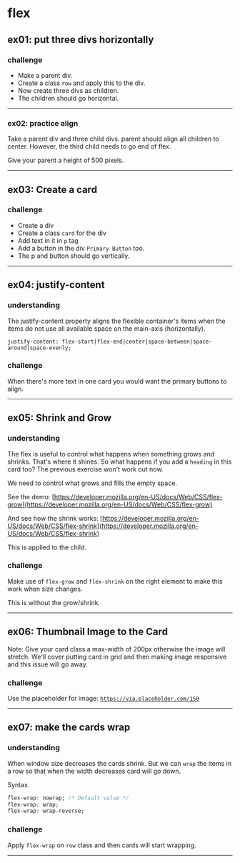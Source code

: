 # flex

## ex01: put three divs horizontally

### challenge

- Make a parent div.
- Create a class `row` and apply this to the div.
- Now create three divs as children.
- The children should go horizontal.


---


### ex02: practice align

Take a parent div and three child divs. parent should align all children to center. However, the third child needs to go end of flex.

Give your parent a height of 500 pixels.

---

## ex03: Create a card

### challenge

- Create a div
- Create a class `card` for the div
- Add text in it in `p` tag
- Add a button in the div `Primary Button` too.
- The p and button should go vertically.

---

## ex04: justify-content

### understanding

The justify-content property aligns the flexible container's items when the items do not use all available space on the main-axis (horizontally).

`justify-content: flex-start|flex-end|center|space-between|space-around|space-evenly;` 

### challenge

When there's more text in one card you would want the primary buttons to align.

---

## ex05: Shrink and Grow

### understanding

The flex is useful to control what happens when something grows and shrinks. That's where it shines. So what happens if you add a `heading` in this card too? The previous exercise won't work out now. 

We need to control what grows and fills the empty space. 

See the demo: [https://developer.mozilla.org/en-US/docs/Web/CSS/flex-grow](https://developer.mozilla.org/en-US/docs/Web/CSS/flex-grow)

And see how the shrink works: [https://developer.mozilla.org/en-US/docs/Web/CSS/flex-shrink](https://developer.mozilla.org/en-US/docs/Web/CSS/flex-shrink)

This is applied to the child.

### challenge

Make use of `flex-grow` and `flex-shrink` on the right element to make this work when size changes.

This is without the grow/shrink.

---

## ex06: Thumbnail Image to the Card

Note: Give your card class a max-width of 200px otherwise the image will stretch. We'll cover putting card in grid and then making image responsive and this issue will go away. 

### challenge

Use the placeholder for image: [`https://via.placeholder.com/150`](https://via.placeholder.com/150)

---

## ex07: make the cards wrap

### understanding

When window size decreases the cards shrink. But we can `wrap` the items in a row so that when the width decreases card will go down.

Syntax.

```css
flex-wrap: nowrap; /* Default value */
flex-wrap: wrap;
flex-wrap: wrap-reverse;
```

### challenge

Apply `flex-wrap` on `row` class and then cards will start wrapping.

---


